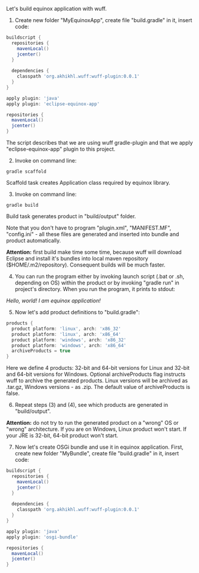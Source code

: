 Let's build equinox application with wuff.

1. Create new folder "MyEquinoxApp", create file "build.gradle" in it, insert code:

  ```groovy
  buildscript {
    repositories {
      mavenLocal()
      jcenter()
    }
    
    dependencies {
      classpath 'org.akhikhl.wuff:wuff-plugin:0.0.1'
    }
  }

  apply plugin: 'java'
  apply plugin: 'eclipse-equinox-app'

  repositories {
    mavenLocal()
    jcenter()
  }
  ```

  The script describes that we are using wuff gradle-plugin
  and that we apply "eclipse-equinox-app" plugin to this project.

2. Invoke on command line:

  ```shell
  gradle scaffold
  ```

  Scaffold task creates Application class required by equinox library.

3. Invoke on command line:

  ```shell
  gradle build
  ```

  Build task generates product in "build/output" folder.

  Note that you don't have to program "plugin.xml", "MANIFEST.MF", "config.ini" - all these files are generated and inserted into bundle and product automatically.

  **Attention:** first build make time some time, because wuff will download Eclipse and install it's bundles into local maven repository ($HOME/.m2/repository). Consequent builds will be much faster.

4. You can run the program either by invoking launch script (.bat or .sh, depending on OS) within the product or by invoking "gradle run" in project's directory. When you run the program, it prints to stdout:
  
  *Hello, world! I am equinox application!*

5. Now let's add product definitions to "build.gradle":
  ```groovy
  products {
    product platform: 'linux', arch: 'x86_32'
    product platform: 'linux', arch: 'x86_64'
    product platform: 'windows', arch: 'x86_32'
    product platform: 'windows', arch: 'x86_64'
    archiveProducts = true
  }
  ```
  Here we define 4 products: 32-bit and 64-bit versions for Linux and 32-bit and 64-bit versions for Windows.
  Optional archiveProducts flag instructs wuff to archive the generated products. Linux versions will be 
  archived as .tar.gz, Windows versions - as .zip. The default value of archiveProducts is false.

6. Repeat steps (3) and (4), see which products are generated in "build/output".

  **Attention:** do not try to run the generated product on a "wrong" OS or "wrong" architecture. 
  If you are on Windows, Linux product won't start. If your JRE is 32-bit, 64-bit product won't start.

7. Now let's create OSGi bundle and use it in equinox application. First, create new folder "MyBundle", create file "build.gradle" in it, insert code:
  ```groovy
  buildscript {
    repositories {
      mavenLocal()
      jcenter()
    }
    
    dependencies {
      classpath 'org.akhikhl.wuff:wuff-plugin:0.0.1'
    }
  }

  apply plugin: 'java'
  apply plugin: 'osgi-bundle'

  repositories {
    mavenLocal()
    jcenter()
  }
  ```